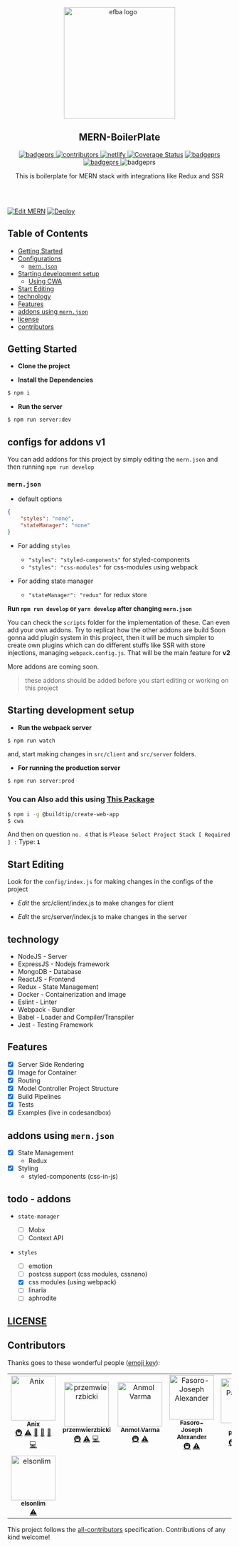 <p align="center">

<img alt="efba logo" src="https://imgur.com/yr0sfsR.png" width="250px" />

</p>
<h2 align="center">MERN-BoilerPlate</h2>

<p align="center">

 <a href="https://travis-ci.org/anikethsaha/MERN-Boilerplate/branches">
    <img alt="badgeprs" src="https://travis-ci.org/anikethsaha/MERN.svg?branch=master" />
  </a>
   <a href="#contributors">
    <img alt="contributors" src="https://img.shields.io/badge/all_contributors-7-orange.svg?style=flat-square" />
  </a>
<a href="https://app.netlify.com/sites/mern/deploys">
  <img alt="netlify" src="https://api.netlify.com/api/v1/badges/7d38e333-4856-4eed-99b4-a6635594a281/deploy-status" />
 </a>
<a href='https://coveralls.io/github/anikethsaha/MERN-Boilerplate?branch=master'><img src='https://coveralls.io/repos/github/anikethsaha/MERN-Boilerplate/badge.svg?branch=master' alt='Coverage Status' /></a>

  <a href="https://dependabot.com/">
    <img alt="badgeprs" src="https://badgen.net/badge/Dependabot/enabled/green?icon=dependabot" />
  </a>
  <a href="https://opensource.org/licenses/MIT">
    <img alt="badgeprs" src="https://img.shields.io/badge/License-MIT-yellow.svg" />
  </a>
  <img alt="badgeprs" src="https://img.shields.io/badge/PRs-Welcome-green.svg" />
</p>

<p align="center">
  This is boilerplate for MERN stack with integrations like Redux and SSR
</p>
<br><br>

[![Edit MERN](https://codesandbox.io/static/img/play-codesandbox.svg)](https://codesandbox.io/s/mern-gq5eb?fontsize=14)
[![Deploy](https://www.herokucdn.com/deploy/button.svg)](https://evening-woodland-07645.herokuapp.com/#/)

## Table of Contents

-   [Getting Started](#getting-started)
-   [Configurations](#configs-for-addons-v1)
    -   [`mern.json`](#mernjson)
-   [Starting development setup](#starting-development-setup)
    -   [Using CWA](#you-can-also-add-this-using-this-package)
-   [Start Editing](#start-editing)
-   [technology](#technology)
-   [Features](#features)
-   [addons using `mern.json`](#addons-using-mernjson)
-   [license](#license)
-   [contributors](#contributors)

## Getting Started

-   **Clone the project**

-   **Install the Dependencies**

```bash
$ npm i
```

-   **Run the server**

```bash
$ npm run server:dev
```

## configs for addons v1

You can add addons for this project by simply editing the `mern.json` and then running `npm run develop`

### `mern.json`

-   default options

```json
{
	"styles": "none",
	"stateManager": "none"
}
```

-   For adding `styles`

    -   `"styles": "styled-components"` for styled-components
    -   `"styles": "css-modules"` for css-modules using webpack

-   For adding state manager
    -   `"stateManager": "redux"` for redux store

**Run `npm run develop` or `yarn develop` after changing `mern.json`**

You can check the `scripts` folder for the implementation of these. Can even add your own addons.
Try to replicat how the other addons are build
Soon gonna add plugin system in this project, then it will be much simpler to create own plugins which can do different stuffs like SSR with store injections, managing `webpack.config.js`.
That will be the main feature for **v2**

More addons are coming soon.

> these addons should be added before you start editing or working on this project

## Starting development setup

-   **Run the webpack server**

```bash
$ npm run watch
```

and, start making changes in `src/client` and `src/server` folders.

-   **For running the production server**

```bash
$ npm run server:prod
```

### You can Also add this using [This Package](https://www.npmjs.com/package/@buildtip/create-web-app)

```bash
$ npm i -g @buildtip/create-web-app
$ cwa

```

And then on question `no. 4` that is `Please Select Project Stack [ Required ] :` Type: **`1`**

## Start Editing

Look for the `config/index.js` for making changes in the configs of the project

-   _Edit_ the src/client/index.js to make changes for client

-   _Edit_ the src/server/index.js to make changes in the server

## technology

-   NodeJS - Server
-   ExpressJS - Nodejs framework
-   MongoDB - Database
-   ReactJS - Frontend
-   Redux - State Management
-   Docker - Containerization and image
-   Eslint - Linter
-   Webpack - Bundler
-   Babel - Loader and Compiler/Transpiler
-   Jest - Testing Framework

## Features

-   [x] Server Side Rendering
-   [x] Image for Container
-   [x] Routing
-   [x] Model Controller Project Structure
-   [x] Build Pipelines
-   [x] Tests
-   [x] Examples (live in codesandbox)

## addons using `mern.json`

-   [x] State Management
    -   Redux
-   [x] Styling
    -   styled-components (css-in-js)

## todo - addons

-   `state-manager`
    -   [ ] Mobx
    -   [ ] Context API
-   `styles`

    -   [ ] emotion
    -   [ ] postcss support (css modules, cssnano)
    -   [x] css modules (using webpack)
    -   [ ] linaria
    -   [ ] aphrodite

## [LICENSE](https://github.com/anikethsaha/MERN-Boilerplate/blob/master/LICENSE)

## Contributors

Thanks goes to these wonderful people ([emoji key](https://allcontributors.org/docs/en/emoji-key)):

<!-- ALL-CONTRIBUTORS-LIST:START - Do not remove or modify this section -->
<!-- prettier-ignore -->
<table>
  <tr>
    <td align="center"><a href="http://anikethsaha.github.io"><img src="https://avatars1.githubusercontent.com/u/26347874?v=4" width="100px;" alt="Anix"/><br /><sub><b>Anix</b></sub></a><br /><a href="#infra-anikethsaha" title="Infrastructure (Hosting, Build-Tools, etc)">🚇</a> <a href="https://github.com/anikethsaha/mern/commits?author=anikethsaha" title="Tests">⚠️</a> <a href="#ideas-anikethsaha" title="Ideas, Planning, & Feedback">🤔</a> <a href="#maintenance-anikethsaha" title="Maintenance">🚧</a> <a href="#design-anikethsaha" title="Design">🎨</a> <a href="https://github.com/anikethsaha/mern/commits?author=anikethsaha" title="Code">💻</a></td>
    <td align="center"><a href="https://github.com/przemwierzbicki"><img src="https://avatars2.githubusercontent.com/u/47298942?v=4" width="100px;" alt="przemwierzbicki"/><br /><sub><b>przemwierzbicki</b></sub></a><br /><a href="#infra-przemwierzbicki" title="Infrastructure (Hosting, Build-Tools, etc)">🚇</a> <a href="https://github.com/anikethsaha/mern/commits?author=przemwierzbicki" title="Tests">⚠️</a> <a href="https://github.com/anikethsaha/mern/commits?author=przemwierzbicki" title="Code">💻</a></td>
    <td align="center"><a href="https://github.com/anmol5varma"><img src="https://avatars2.githubusercontent.com/u/11690393?v=4" width="100px;" alt="Anmol Varma"/><br /><sub><b>Anmol Varma</b></sub></a><br /><a href="#infra-anmol5varma" title="Infrastructure (Hosting, Build-Tools, etc)">🚇</a> <a href="https://github.com/anikethsaha/mern/commits?author=anmol5varma" title="Tests">⚠️</a></td>
    <td align="center"><a href="https://github.com/lexcorp16"><img src="https://avatars2.githubusercontent.com/u/14166260?v=4" width="100px;" alt="Fasoro-Joseph Alexander"/><br /><sub><b>Fasoro-Joseph Alexander</b></sub></a><br /><a href="#infra-lexcorp16" title="Infrastructure (Hosting, Build-Tools, etc)">🚇</a> <a href="https://github.com/anikethsaha/mern/commits?author=lexcorp16" title="Tests">⚠️</a></td>
    <td align="center"><a href="https://in.linkedin.com/in/ypahalajani"><img src="https://avatars3.githubusercontent.com/u/14838485?v=4" width="100px;" alt="Yash Pahalajani"/><br /><sub><b>Yash Pahalajani</b></sub></a><br /><a href="#infra-ypahalajani" title="Infrastructure (Hosting, Build-Tools, etc)">🚇</a> <a href="https://github.com/anikethsaha/mern/commits?author=ypahalajani" title="Code">💻</a> <a href="https://github.com/anikethsaha/mern/commits?author=ypahalajani" title="Documentation">📖</a> <a href="https://github.com/anikethsaha/mern/issues?q=author%3Aypahalajani" title="Bug reports">🐛</a></td>
    <td align="center"><a href="https://github.com/gtdeng"><img src="https://avatars0.githubusercontent.com/u/10056474?v=4" width="100px;" alt="GT Deng"/><br /><sub><b>GT Deng</b></sub></a><br /><a href="#infra-gtdeng" title="Infrastructure (Hosting, Build-Tools, etc)">🚇</a></td>
    <td align="center"><a href="https://github.com/wincentrtz"><img src="https://avatars2.githubusercontent.com/u/33319957?v=4" width="100px;" alt="wincentrtz"/><br /><sub><b>wincentrtz</b></sub></a><br /><a href="https://github.com/anikethsaha/mern/commits?author=wincentrtz" title="Code">💻</a></td>
  </tr>
  <tr>
    <td align="center"><a href="https://github.com/elsonlim"><img src="https://avatars0.githubusercontent.com/u/10349496?v=4" width="100px;" alt="elsonlim"/><br /><sub><b>elsonlim</b></sub></a><br /><a href="https://github.com/anikethsaha/mern/commits?author=elsonlim" title="Tests">⚠️</a></td>
  </tr>
</table>

<!-- ALL-CONTRIBUTORS-LIST:END -->

This project follows the [all-contributors](https://github.com/all-contributors/all-contributors) specification. Contributions of any kind welcome!
